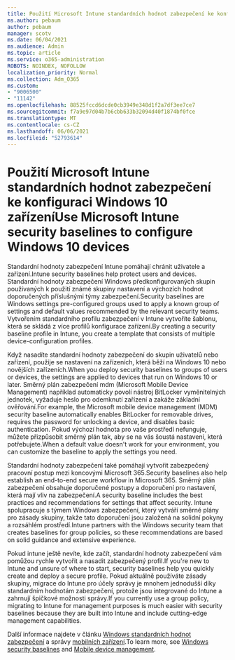 ```yaml
---
title: Použití Microsoft Intune standardních hodnot zabezpečení ke konfiguraci Windows 10 zařízení
ms.author: pebaum
author: pebaum
manager: scotv
ms.date: 06/04/2021
ms.audience: Admin
ms.topic: article
ms.service: o365-administration
ROBOTS: NOINDEX, NOFOLLOW
localization_priority: Normal
ms.collection: Adm_O365
ms.custom:
- "9006500"
- "11142"
ms.openlocfilehash: 88525fccd6dcde0cb3949e348d1f2a7df3ee7ce7
ms.sourcegitcommit: f7a9e97d04b7b6cbb633b32094d40f1874bf0fce
ms.translationtype: MT
ms.contentlocale: cs-CZ
ms.lasthandoff: 06/06/2021
ms.locfileid: "52793614"
---
```

# <a name="use-microsoft-intune-security-baselines-to-configure-windows-10-devices"></a><span data-ttu-id="e5c93-102">Použití Microsoft Intune standardních hodnot zabezpečení ke konfiguraci Windows 10 zařízení</span><span class="sxs-lookup"><span data-stu-id="e5c93-102">Use Microsoft Intune security baselines to configure Windows 10 devices</span></span>

<span data-ttu-id="e5c93-103">Standardní hodnoty zabezpečení Intune pomáhají chránit uživatele a zařízení.</span><span class="sxs-lookup"><span data-stu-id="e5c93-103">Intune security baselines help protect users and devices.</span></span> <span data-ttu-id="e5c93-104">Standardní hodnoty zabezpečení Windows předkonfigurovaných skupin používaných k použití známé skupiny nastavení a výchozích hodnot doporučených příslušnými týmy zabezpečení.</span><span class="sxs-lookup"><span data-stu-id="e5c93-104">Security baselines are Windows settings pre-configured groups used to apply a known group of settings and default values recommended by the relevant security teams.</span></span> <span data-ttu-id="e5c93-105">Vytvořením standardního profilu zabezpečení v Intune vytvoříte šablonu, která se skládá z více profilů konfigurace zařízení.</span><span class="sxs-lookup"><span data-stu-id="e5c93-105">By creating a security baseline profile in Intune, you create a template that consists of multiple device-configuration profiles.</span></span>

<span data-ttu-id="e5c93-106">Když nasadíte standardní hodnoty zabezpečení do skupin uživatelů nebo zařízení, použije se nastavení na zařízeních, která běží na Windows 10 nebo novějších zařízeních.</span><span class="sxs-lookup"><span data-stu-id="e5c93-106">When you deploy security baselines to groups of users or devices, the settings are applied to devices that run on Windows 10 or later.</span></span> <span data-ttu-id="e5c93-107">Směrný plán zabezpečení mdm (Microsoft Mobile Device Management) například automaticky povolí nástroj BitLocker vyměnitelných jednotek, vyžaduje heslo pro odemknutí zařízení a zakáže základní ověřování.</span><span class="sxs-lookup"><span data-stu-id="e5c93-107">For example, the Microsoft mobile device management (MDM) security baseline automatically enables BitLocker for removable drives, requires the password for unlocking a device, and disables basic authentication.</span></span> <span data-ttu-id="e5c93-108">Pokud výchozí hodnota pro vaše prostředí nefunguje, můžete přizpůsobit směrný plán tak, aby se na vás šoustá nastavení, která potřebujete.</span><span class="sxs-lookup"><span data-stu-id="e5c93-108">When a default value doesn't work for your environment, you can customize the baseline to apply the settings you need.</span></span>

<span data-ttu-id="e5c93-109">Standardní hodnoty zabezpečení také pomáhají vytvořit zabezpečený pracovní postup mezi koncovými Microsoft 365.</span><span class="sxs-lookup"><span data-stu-id="e5c93-109">Security baselines also help establish an end-to-end secure workflow in Microsoft 365.</span></span> <span data-ttu-id="e5c93-110">Směrný plán zabezpečení obsahuje doporučené postupy a doporučení pro nastavení, která mají vliv na zabezpečení.</span><span class="sxs-lookup"><span data-stu-id="e5c93-110">A security baseline includes the best practices and recommendations for settings that affect security.</span></span> <span data-ttu-id="e5c93-111">Intune spolupracuje s týmem Windows zabezpečení, který vytváří směrné plány pro zásady skupiny, takže tato doporučení jsou založená na solidní pokyny a rozsáhlém prostředí.</span><span class="sxs-lookup"><span data-stu-id="e5c93-111">Intune partners with the Windows security team that creates baselines for group policies, so these recommendations are based on solid guidance and extensive experience.</span></span>

<span data-ttu-id="e5c93-112">Pokud intune ještě nevíte, kde začít, standardní hodnoty zabezpečení vám pomůžou rychle vytvořit a nasadit zabezpečený profil.</span><span class="sxs-lookup"><span data-stu-id="e5c93-112">If you're new to Intune and unsure of where to start, security baselines help you quickly create and deploy a secure profile.</span></span> <span data-ttu-id="e5c93-113">Pokud aktuálně používáte zásady skupiny, migrace do Intune pro účely správy je mnohem jednodušší díky standardním hodnotám zabezpečení, protože jsou integrované do Intune a zahrnují špičkové možnosti správy.</span><span class="sxs-lookup"><span data-stu-id="e5c93-113">If you currently use a group policy, migrating to Intune for management purposes is much easier with security baselines because they are built into Intune and include cutting-edge management capabilities.</span></span>

<span data-ttu-id="e5c93-114">Další informace najdete v článku [Windows standardních hodnot zabezpečení](/windows/security/threat-protection/windows-security-baselines) a správy [mobilních zařízení](/windows/client-management/mdm/).</span><span class="sxs-lookup"><span data-stu-id="e5c93-114">To learn more, see [Windows security baselines](/windows/security/threat-protection/windows-security-baselines) and [Mobile device management](/windows/client-management/mdm/).</span></span>

